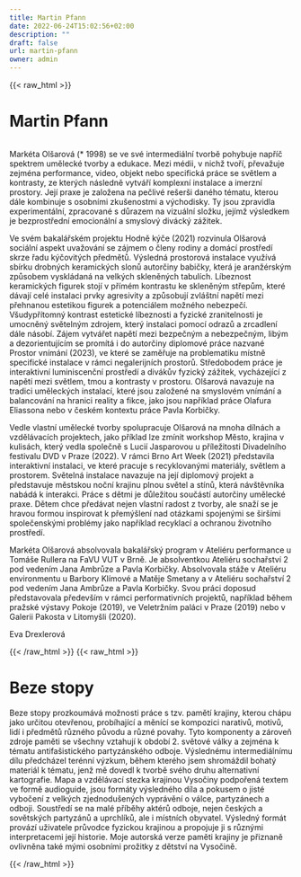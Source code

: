 ```yaml
---
title: Martin Pfann
date: 2022-06-24T15:02:56+02:00
description: ""
draft: false
url: martin-pfann
owner: admin
---
```

{{< raw_html >}}
<h1 id="martin-pfann">Martin Pfann</h1>
<div class="page" title="Page 23">
<div class="section">
<div class="layoutArea">
<div class="column">
<p>Mark&eacute;ta Ol&scaron;arov&aacute; (* 1998) se ve sv&eacute; intermedi&aacute;ln&iacute; tvorbě pohybuje např&iacute;č spektrem uměleck&eacute; tvorby a edukace. Mezi m&eacute;dii, v nichž tvoř&iacute;, převažuje zejm&eacute;na performance, video, objekt nebo specifick&aacute; pr&aacute;ce se světlem a kontrasty, ze kter&yacute;ch n&aacute;sledně vytv&aacute;ř&iacute; komplexn&iacute; instalace a imerzn&iacute; prostory. Jej&iacute; praxe je založena na pečliv&eacute; re&scaron;er&scaron;i dan&eacute;ho t&eacute;matu, kterou d&aacute;le kombinuje s osobn&iacute;mi zku&scaron;enostmi a v&yacute;chodisky. Ty jsou zpravidla experiment&aacute;ln&iacute;, zpracovan&eacute; s důrazem na vizu&aacute;ln&iacute; složku, jej&iacute;mž v&yacute;sledkem je bezprostředn&iacute; emocion&aacute;ln&iacute; a smyslov&yacute; div&aacute;ck&yacute; z&aacute;žitek.</p>
<p>Ve sv&eacute;m bakal&aacute;řsk&eacute;m projektu Hodně k&yacute;če (2021) rozvinula Ol&scaron;arov&aacute; soci&aacute;ln&iacute; aspekt uvažov&aacute;n&iacute; se z&aacute;jmem o členy rodiny&nbsp;a dom&aacute;c&iacute; prostřed&iacute; skrze řadu k&yacute;čovit&yacute;ch předmětů. V&yacute;sledn&aacute; prostorov&aacute; instalace využ&iacute;v&aacute; sb&iacute;rku drobn&yacute;ch keramick&yacute;ch slonů autorčiny babičky, kter&aacute; je aranž&eacute;rsk&yacute;m způsobem vyskl&aacute;dan&aacute; na velk&yacute;ch skleněn&yacute;ch tabul&iacute;ch. L&iacute;beznost keramick&yacute;ch figurek stoj&iacute; v př&iacute;m&eacute;m kontrastu ke skleněn&yacute;m střepům, kter&eacute; d&aacute;vaj&iacute; cel&eacute; instalaci prvky agresivity a způsobuj&iacute; zvl&aacute;&scaron;tn&iacute; napět&iacute; mezi přehnanou estetikou figurek a potenci&aacute;lem možn&eacute;ho nebezpeč&iacute;. V&scaron;udypř&iacute;tomn&yacute; kontrast estetick&eacute; l&iacute;beznosti a fyzick&eacute; zranitelnosti je umocněn&yacute; světeln&yacute;m zdrojem, kter&yacute; instalaci pomoc&iacute; odrazů a zrcadlen&iacute; d&aacute;le n&aacute;sob&iacute;. Z&aacute;jem vytv&aacute;řet napět&iacute; mezi bezpečn&yacute;m a nebezpečn&yacute;m, lib&yacute;m a dezorientuj&iacute;c&iacute;m se prom&iacute;t&aacute; i do autorčiny diplomov&eacute; pr&aacute;ce nazvan&eacute; Prostor vn&iacute;m&aacute;n&iacute; (2023), ve kter&eacute; se zaměřuje na problematiku m&iacute;stně specifick&eacute; instalace v r&aacute;mci negalerijn&iacute;ch prostorů. Středobodem pr&aacute;ce je interaktivn&iacute; luminiscenčn&iacute; prostřed&iacute; a div&aacute;kův fyzick&yacute; z&aacute;žitek, vych&aacute;zej&iacute;c&iacute; z napět&iacute; mezi světlem, tmou a kontrasty v prostoru. Ol&scaron;arov&aacute; navazuje na tradici uměleck&yacute;ch instalac&iacute;, kter&eacute; jsou založen&eacute; na smyslov&eacute;m vn&iacute;m&aacute;n&iacute; a balancov&aacute;n&iacute; na hranici reality a fikce, jako jsou např&iacute;klad pr&aacute;ce Olafura Eliassona nebo&nbsp;v česk&eacute;m kontextu pr&aacute;ce Pavla Korbičky.</p>
<p>Vedle vlastn&iacute; uměleck&eacute; tvorby spolupracuje Ol&scaron;arov&aacute; na mnoha d&iacute;ln&aacute;ch a vzděl&aacute;vac&iacute;ch projektech, jako př&iacute;klad lze zm&iacute;nit workshop Město, krajina v kulis&aacute;ch, kter&yacute; vedla společně s Luci&iacute; Jasparovou u př&iacute;ležitosti Divadeln&iacute;ho festivalu DVD v Praze (2022). V r&aacute;mci Brno Art Week (2021) představila interaktivn&iacute; instalaci, ve kter&eacute; pracuje s recyklovan&yacute;mi materi&aacute;ly, světlem a prostorem. Světeln&aacute; instalace navazuje na jej&iacute; diplomov&yacute; projekt a představuje městskou nočn&iacute; krajinu plnou světel a st&iacute;nů, kter&aacute; n&aacute;v&scaron;těvn&iacute;ka nab&aacute;d&aacute; k interakci. Pr&aacute;ce s dětmi je důležitou souč&aacute;st&iacute; autorčiny uměleck&eacute; praxe. Dětem chce před&aacute;vat nejen vlastn&iacute; radost z tvorby, ale snaž&iacute; se je hravou formou inspirovat k přem&yacute;&scaron;len&iacute; nad ot&aacute;zkami spojen&yacute;mi se &scaron;ir&scaron;&iacute;mi společensk&yacute;mi probl&eacute;my jako např&iacute;klad recyklac&iacute; a ochranou životn&iacute;ho prostřed&iacute;.</p>
<p>Mark&eacute;ta Ol&scaron;arov&aacute; absolvovala bakal&aacute;řsk&yacute; program v Ateli&eacute;ru performance u Tom&aacute;&scaron;e Rullera na FaVU VUT v Brně. Je absolventkou Ateli&eacute;ru sochařstv&iacute; 2 pod veden&iacute;m Jana Ambrůze a Pavla Korbičky. Absolvovala st&aacute;že v Ateli&eacute;ru environmentu u Barbory Kl&iacute;mov&eacute; a Matěje Smetany a v Ateli&eacute;ru sochařstv&iacute; 2 pod veden&iacute;m Jana Ambrůze a Pavla Korbičky. Svou pr&aacute;ci doposud představovala předev&scaron;&iacute;m v r&aacute;mci performativn&iacute;ch projektů, např&iacute;klad během pražsk&eacute; v&yacute;stavy Pokoje (2019), ve Veletržn&iacute;m pal&aacute;ci v Praze (2019) nebo v Galerii Pakosta v Litomy&scaron;li (2020).</p>
<p>Eva Drexlerov&aacute;</p>
</div>
</div>
</div>
</div>
{{< /raw_html >}}
<!-- SECTION BREAK -->
{{< raw_html >}}
<h1 class="b-detail__title">Beze stopy</h1>
<p>Beze stopy prozkoum&aacute;v&aacute; možnosti pr&aacute;ce s tzv. pamět&iacute; krajiny, kterou ch&aacute;pu jako určitou otevřenou, prob&iacute;haj&iacute;c&iacute; a měn&iacute;c&iacute; se kompozici narativů, motivů, lid&iacute; i předmětů různ&eacute;ho původu a různ&eacute; povahy. Tyto komponenty a z&aacute;roveň zdroje paměti se v&scaron;echny vztahuj&iacute; k obdob&iacute; 2. světov&eacute; v&aacute;lky a zejm&eacute;na k t&eacute;matu antifa&scaron;istick&eacute;ho partyz&aacute;nsk&eacute;ho odboje. V&yacute;sledn&eacute;mu intermedi&aacute;ln&iacute;mu d&iacute;lu předch&aacute;zel ter&eacute;nn&iacute; v&yacute;zkum, během kter&eacute;ho jsem shrom&aacute;ždil bohat&yacute; materi&aacute;l k t&eacute;matu, jenž mě dovedl k tvorbě sv&eacute;ho druhu alternativn&iacute; kartografie. Mapa a vzděl&aacute;vac&iacute; stezka krajinou Vysočiny podpořen&aacute; textem ve formě audioguide, jsou form&aacute;ty v&yacute;sledn&eacute;ho d&iacute;la a pokusem o jist&eacute; vybočen&iacute; z velk&yacute;ch zjednodu&scaron;en&yacute;ch vypr&aacute;věn&iacute; o v&aacute;lce, partyz&aacute;nech a odboji. Soustřed&iacute; se na mal&eacute; př&iacute;běhy akt&eacute;rů odboje, nejen česk&yacute;ch a sovětsk&yacute;ch partyz&aacute;nů a uprchl&iacute;ků, ale i m&iacute;stn&iacute;ch obyvatel. V&yacute;sledn&yacute; form&aacute;t prov&aacute;z&iacute; uživatele průvodce fyzickou krajinou a propojuje ji s různ&yacute;mi interpretacemi jej&iacute; historie. Moje autorsk&aacute; verze paměti krajiny je přiznaně ovlivněna tak&eacute; m&yacute;mi osobn&iacute;mi prožitky z dětstv&iacute; na Vysočině.</p>
{{< /raw_html >}}
